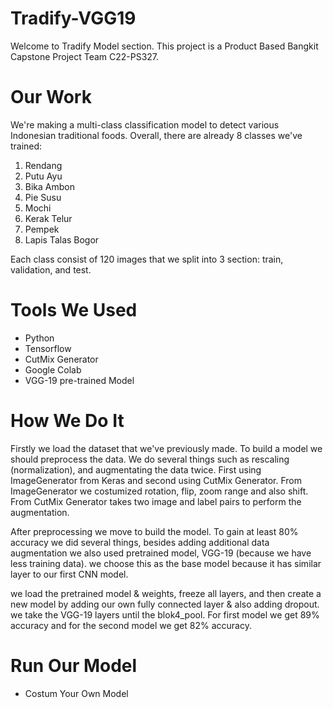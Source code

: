 # Tradify-VGG19

Welcome to Tradify Model section. This project is a Product Based Bangkit Capstone Project Team C22-PS327.

# Our Work

We're making a multi-class classification model to detect various Indonesian traditional foods.
Overall, there are already 8 classes we've trained:
1. Rendang
2. Putu Ayu
3. Bika Ambon
4. Pie Susu
5. Mochi
6. Kerak Telur
7. Pempek
8. Lapis Talas Bogor

Each class consist of 120 images that we split into 3 section: train, validation, and test.

# Tools We Used

- Python
- Tensorflow
- CutMix Generator
- Google Colab
- VGG-19 pre-trained Model

# How We Do It

Firstly we load the dataset that we've previously made. To build a model we should preprocess the data. We do several things such as rescaling (normalization), and augmentating the data twice. First using ImageGenerator from Keras and second using CutMix Generator. From ImageGenerator we costumized rotation, flip, zoom range and also shift. From CutMix Generator takes two image and label pairs to perform the augmentation.

After preprocessing we move to build the model.
To gain at least 80% accuracy we did several things, besides adding additional data augmentation we also used pretrained model, VGG-19 (because we have less training data). we choose this as the base model because it has similar layer to our first CNN model. 

we load the pretrained model & weights, freeze all layers, and then create a new model by adding our own fully connected layer & also adding dropout. we take the VGG-19 layers until the blok4_pool. For first model we get 89% accuracy and for the second model we get 82% accuracy.


# Run Our Model

- Costum Your Own Model
